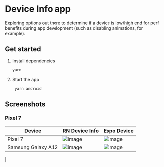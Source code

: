 # Device Info app

Exploring options out there to determine if a device is low/high end for perf benefits during app development (such as disabling animations, for example).

## Get started

1. Install dependencies

   ```bash
   yarn
   ```

2. Start the app

   ```bash
    yarn android
   ```

## Screenshots

### Pixel 7
| Device | RN Device Info | Expo Device |
| ---- | ---- | ---- |
| Pixel 7 | ![image](https://github.com/user-attachments/assets/bc0c3fda-6250-4319-9b07-b43862053644) | ![image](https://github.com/user-attachments/assets/e528a007-f766-49cf-a7ed-92697d30c3d4) |
| Samsung Galaxy A12 | ![image](https://github.com/user-attachments/assets/e301d68a-8131-4ff9-b246-4f6fba12bbe4) | ![image](https://github.com/user-attachments/assets/dc39e146-556b-4c96-b641-178fb16279a3)
 |


